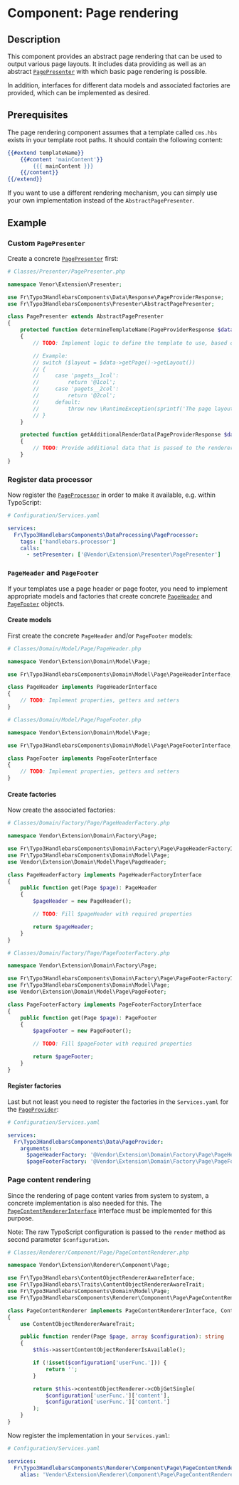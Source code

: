 # Component: Page rendering

## Description

This component provides an abstract page rendering that can
be used to output various page layouts. It includes data
providing as well as an abstract
[`PagePresenter`](../Classes/Presenter/AbstractPagePresenter.php)
with which basic page rendering is possible.

In addition, interfaces for different data models and
associated factories are provided, which can be implemented
as desired.

## Prerequisites

The page rendering component assumes that a template called
`cms.hbs` exists in your template root paths. It should
contain the following content:

```handlebars
{{#extend templateName}}
    {{#content 'mainContent'}}
        {{{ mainContent }}}
    {{/content}}
{{/extend}}
```

If you want to use a different rendering mechanism, you can
simply use your own implementation instead of
the `AbstractPagePresenter`.

## Example

### Custom `PagePresenter`

Create a concrete
[`PagePresenter`](../Classes/Presenter/AbstractPagePresenter.php)
first:

```php
# Classes/Presenter/PagePresenter.php

namespace Venor\Extension\Presenter;

use Fr\Typo3HandlebarsComponents\Data\Response\PageProviderResponse;
use Fr\Typo3HandlebarsComponents\Presenter\AbstractPagePresenter;

class PagePresenter extends AbstractPagePresenter
{
    protected function determineTemplateName(PageProviderResponse $data): string
    {
        // TODO: Implement logic to define the template to use, based on the PageProviderResponse passed

        // Example:
        // switch ($layout = $data->getPage()->getLayout())
        // {
        //     case 'pagets__1col':
        //         return '@1col';
        //     case 'pagets__2col':
        //         return '@2col';
        //     default:
        //         throw new \RuntimeException(sprintf('The page layout "%s" is not supported.', $layout), 1630679678);
        // }
    }

    protected function getAdditionalRenderData(PageProviderResponse $data): array
    {
        // TODO: Provide additional data that is passed to the renderer (optional)
    }
}
```

### Register data processor

Now register the
[`PageProcessor`](../Classes/DataProcessing/PageProcessor.php)
in order to make it available, e.g. within TypoScript:

```yaml
# Configuration/Services.yaml

services:
  Fr\Typo3HandlebarsComponents\DataProcessing\PageProcessor:
    tags: ['handlebars.processor']
    calls:
      - setPresenter: ['@Vendor\Extension\Presenter\PagePresenter']
```

### `PageHeader` and `PageFooter`

If your templates use a page header or page footer, you need to
implement appropriate models and factories that create concrete
[`PageHeader`](../Classes/Domain/Model/Page/PageHeaderInterface.php)
and [`PageFooter`](../Classes/Domain/Model/Page/PageFooterInterface.php)
objects.

#### Create models

First create the concrete `PageHeader` and/or `PageFooter` models:

```php
# Classes/Domain/Model/Page/PageHeader.php

namespace Vendor\Extension\Domain\Model\Page;

use Fr\Typo3HandlebarsComponents\Domain\Model\Page\PageHeaderInterface;

class PageHeader implements PageHeaderInterface
{
    // TODO: Implement properties, getters and setters
}
```

```php
# Classes/Domain/Model/Page/PageFooter.php

namespace Vendor\Extension\Domain\Model\Page;

use Fr\Typo3HandlebarsComponents\Domain\Model\Page\PageFooterInterface;

class PageFooter implements PageFooterInterface
{
    // TODO: Implement properties, getters and setters
}
```

#### Create factories

Now create the associated factories:

```php
# Classes/Domain/Factory/Page/PageHeaderFactory.php

namespace Vendor\Extension\Domain\Factory\Page;

use Fr\Typo3HandlebarsComponents\Domain\Factory\Page\PageHeaderFactoryInterface;
use Fr\Typo3HandlebarsComponents\Domain\Model\Page;
use Vendor\Extension\Domain\Model\Page\PageHeader;

class PageHeaderFactory implements PageHeaderFactoryInterface
{
    public function get(Page $page): PageHeader
    {
        $pageHeader = new PageHeader();

        // TODO: Fill $pageHeader with required properties

        return $pageHeader;
    }
}
```

```php
# Classes/Domain/Factory/Page/PageFooterFactory.php

namespace Vendor\Extension\Domain\Factory\Page;

use Fr\Typo3HandlebarsComponents\Domain\Factory\Page\PageFooterFactoryInterface;
use Fr\Typo3HandlebarsComponents\Domain\Model\Page;
use Vendor\Extension\Domain\Model\Page\PageFooter;

class PageFooterFactory implements PageFooterFactoryInterface
{
    public function get(Page $page): PageFooter
    {
        $pageFooter = new PageFooter();

        // TODO: Fill $pageFooter with required properties

        return $pageFooter;
    }
}
```

#### Register factories

Last but not least you need to register the factories in the
`Services.yaml` for the
[`PageProvider`](../Classes/Data/PageProvider.php):

```yaml
# Configuration/Services.yaml

services:
  Fr\Typo3HandlebarsComponents\Data\PageProvider:
    arguments:
      $pageHeaderFactory: '@Vendor\Extension\Domain\Factory\Page\PageHeaderFactory'
      $pageFooterFactory: '@Vendor\Extension\Domain\Factory\Page\PageFooterFactory'
```


### Page content rendering

Since the rendering of page content varies from system to system,
a concrete implementation is also needed for this. The
[`PageContentRendererInterface`](../Classes/Renderer/Component/Page/PageContentRendererInterface.php)
interface must be implemented for this purpose.

Note: The raw TypoScript configuration is passed to the `render`
method as second parameter `$configuration`.

```php
# Classes/Renderer/Component/Page/PageContentRenderer.php

namespace Vendor\Extension\Renderer\Component\Page;

use Fr\Typo3Handlebars\ContentObjectRendererAwareInterface;
use Fr\Typo3Handlebars\Traits\ContentObjectRendererAwareTrait;
use Fr\Typo3HandlebarsComponents\Domain\Model\Page;
use Fr\Typo3HandlebarsComponents\Renderer\Component\Page\PageContentRendererInterface;

class PageContentRenderer implements PageContentRendererInterface, ContentObjectRendererAwareInterface
{
    use ContentObjectRendererAwareTrait;

    public function render(Page $page, array $configuration): string
    {
        $this->assertContentObjectRendererIsAvailable();

        if (!isset($configuration['userFunc.'])) {
            return '';
        }

        return $this->contentObjectRenderer->cObjGetSingle(
            $configuration['userFunc.']['content'],
            $configuration['userFunc.']['content.']
        );
    }
}
```

Now register the implementation in your `Services.yaml`:

```yaml
# Configuration/Services.yaml

services:
  Fr\Typo3HandlebarsComponents\Renderer\Component\Page\PageContentRendererInterface:
    alias: 'Vendor\Extension\Renderer\Component\Page\PageContentRenderer'
```
